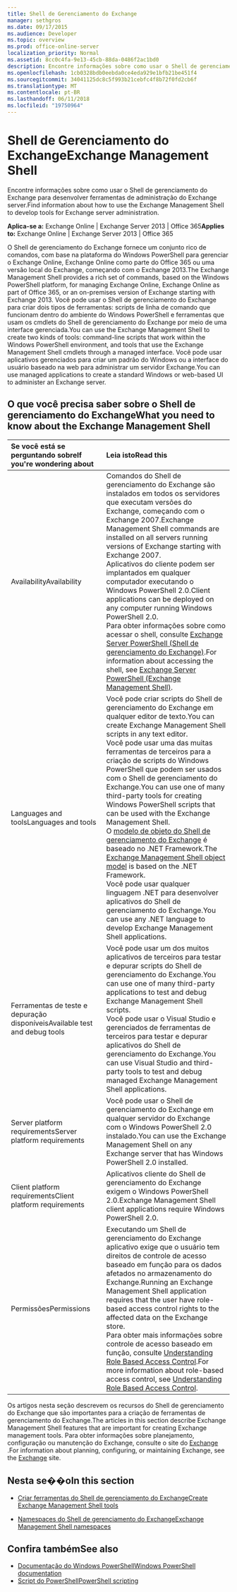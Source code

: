 ```yaml
---
title: Shell de Gerenciamento do Exchange
manager: sethgros
ms.date: 09/17/2015
ms.audience: Developer
ms.topic: overview
ms.prod: office-online-server
localization_priority: Normal
ms.assetid: 8cc0c4fa-9e13-45cb-88da-0486f2ac1bd0
description: Encontre informações sobre como usar o Shell de gerenciamento do Exchange para desenvolver ferramentas de administração do Exchange server.
ms.openlocfilehash: 1cb0328bdb0eebda0ce4eda929e1bfb21be451f4
ms.sourcegitcommit: 34041125dc8c5f993b21cebfc4f8b72f0fd2cb6f
ms.translationtype: MT
ms.contentlocale: pt-BR
ms.lasthandoff: 06/11/2018
ms.locfileid: "19750964"
---
```

# <a name="exchange-management-shell"></a><span data-ttu-id="74987-103">Shell de Gerenciamento do Exchange</span><span class="sxs-lookup"><span data-stu-id="74987-103">Exchange Management Shell</span></span>

<span data-ttu-id="74987-104">Encontre informações sobre como usar o Shell de gerenciamento do Exchange para desenvolver ferramentas de administração do Exchange server.</span><span class="sxs-lookup"><span data-stu-id="74987-104">Find information about how to use the Exchange Management Shell to develop tools for Exchange server administration.</span></span>
  
<span data-ttu-id="74987-105">**Aplica-se a:** Exchange Online | Exchange Server 2013 | Office 365</span><span class="sxs-lookup"><span data-stu-id="74987-105">**Applies to:** Exchange Online | Exchange Server 2013 | Office 365</span></span>
  
<span data-ttu-id="74987-106">O Shell de gerenciamento do Exchange fornece um conjunto rico de comandos, com base na plataforma do Windows PowerShell para gerenciar o Exchange Online, Exchange Online como parte do Office 365 ou uma versão local do Exchange, começando com o Exchange 2013.</span><span class="sxs-lookup"><span data-stu-id="74987-106">The Exchange Management Shell provides a rich set of commands, based on the Windows PowerShell platform, for managing Exchange Online, Exchange Online as part of Office 365, or an on-premises version of Exchange starting with Exchange 2013.</span></span> <span data-ttu-id="74987-107">Você pode usar o Shell de gerenciamento do Exchange para criar dois tipos de ferramentas: scripts de linha de comando que funcionam dentro do ambiente do Windows PowerShell e ferramentas que usam os cmdlets do Shell de gerenciamento do Exchange por meio de uma interface gerenciada.</span><span class="sxs-lookup"><span data-stu-id="74987-107">You can use the Exchange Management Shell to create two kinds of tools: command-line scripts that work within the Windows PowerShell environment, and tools that use the Exchange Management Shell cmdlets through a managed interface.</span></span> <span data-ttu-id="74987-108">Você pode usar aplicativos gerenciados para criar um padrão do Windows ou a interface do usuário baseado na web para administrar um servidor Exchange.</span><span class="sxs-lookup"><span data-stu-id="74987-108">You can use managed applications to create a standard Windows or web-based UI to administer an Exchange server.</span></span> 
  
## <a name="what-you-need-to-know-about-the-exchange-management-shell"></a><span data-ttu-id="74987-109">O que você precisa saber sobre o Shell de gerenciamento do Exchange</span><span class="sxs-lookup"><span data-stu-id="74987-109">What you need to know about the Exchange Management Shell</span></span>

|<span data-ttu-id="74987-110">Se você está se perguntando sobre</span><span class="sxs-lookup"><span data-stu-id="74987-110">If you're wondering about</span></span>|<span data-ttu-id="74987-111">Leia isto</span><span class="sxs-lookup"><span data-stu-id="74987-111">Read this</span></span>|
|:-----|:-----|
|<span data-ttu-id="74987-112">Availability</span><span class="sxs-lookup"><span data-stu-id="74987-112">Availability</span></span>  <br/> |<span data-ttu-id="74987-113">Comandos do Shell de gerenciamento do Exchange são instalados em todos os servidores que executam versões do Exchange, começando com o Exchange 2007.</span><span class="sxs-lookup"><span data-stu-id="74987-113">Exchange Management Shell commands are installed on all servers running versions of Exchange starting with Exchange 2007.</span></span><br/><span data-ttu-id="74987-114">Aplicativos do cliente podem ser implantados em qualquer computador executando o Windows PowerShell 2.0.</span><span class="sxs-lookup"><span data-stu-id="74987-114">Client applications can be deployed on any computer running Windows PowerShell 2.0.</span></span><br/> <span data-ttu-id="74987-115">Para obter informações sobre como acessar o shell, consulte [Exchange Server PowerShell (Shell de gerenciamento do Exchange)](https://docs.microsoft.com/en-us/powershell/exchange/exchange-server/exchange-management-shell?view=exchange-ps).</span><span class="sxs-lookup"><span data-stu-id="74987-115">For information about accessing the shell, see [Exchange Server PowerShell (Exchange Management Shell)](https://docs.microsoft.com/en-us/powershell/exchange/exchange-server/exchange-management-shell?view=exchange-ps).</span></span>  <br/> |
|<span data-ttu-id="74987-116">Languages and tools</span><span class="sxs-lookup"><span data-stu-id="74987-116">Languages and tools</span></span>  <br/> |<span data-ttu-id="74987-117">Você pode criar scripts do Shell de gerenciamento do Exchange em qualquer editor de texto.</span><span class="sxs-lookup"><span data-stu-id="74987-117">You can create Exchange Management Shell scripts in any text editor.</span></span><br/><span data-ttu-id="74987-118">Você pode usar uma das muitas ferramentas de terceiros para a criação de scripts do Windows PowerShell que podem ser usados com o Shell de gerenciamento do Exchange.</span><span class="sxs-lookup"><span data-stu-id="74987-118">You can use one of many third-party tools for creating Windows PowerShell scripts that can be used with the Exchange Management Shell.</span></span>  <br/> <span data-ttu-id="74987-119">O [modelo de objeto do Shell de gerenciamento do Exchange](exchange-management-shell-namespaces.md) é baseado no .NET Framework.</span><span class="sxs-lookup"><span data-stu-id="74987-119">The [Exchange Management Shell object model](exchange-management-shell-namespaces.md) is based on the .NET Framework.</span></span><br/><span data-ttu-id="74987-120">Você pode usar qualquer linguagem .NET para desenvolver aplicativos do Shell de gerenciamento do Exchange.</span><span class="sxs-lookup"><span data-stu-id="74987-120">You can use any .NET language to develop Exchange Management Shell applications.</span></span>  <br/> |
|<span data-ttu-id="74987-121">Ferramentas de teste e depuração disponíveis</span><span class="sxs-lookup"><span data-stu-id="74987-121">Available test and debug tools</span></span>  <br/> |<span data-ttu-id="74987-122">Você pode usar um dos muitos aplicativos de terceiros para testar e depurar scripts do Shell de gerenciamento do Exchange.</span><span class="sxs-lookup"><span data-stu-id="74987-122">You can use one of many third-party applications to test and debug Exchange Management Shell scripts.</span></span>  <br/> <span data-ttu-id="74987-123">Você pode usar o Visual Studio e gerenciados de ferramentas de terceiros para testar e depurar aplicativos do Shell de gerenciamento do Exchange.</span><span class="sxs-lookup"><span data-stu-id="74987-123">You can use Visual Studio and third-party tools to test and debug managed Exchange Management Shell applications.</span></span>  <br/> |
|<span data-ttu-id="74987-124">Server platform requirements</span><span class="sxs-lookup"><span data-stu-id="74987-124">Server platform requirements</span></span>  <br/> |<span data-ttu-id="74987-125">Você pode usar o Shell de gerenciamento do Exchange em qualquer servidor do Exchange com o Windows PowerShell 2.0 instalado.</span><span class="sxs-lookup"><span data-stu-id="74987-125">You can use the Exchange Management Shell on any Exchange server that has Windows PowerShell 2.0 installed.</span></span>  <br/> |
|<span data-ttu-id="74987-126">Client platform requirements</span><span class="sxs-lookup"><span data-stu-id="74987-126">Client platform requirements</span></span>  <br/> |<span data-ttu-id="74987-127">Aplicativos cliente do Shell de gerenciamento do Exchange exigem o Windows PowerShell 2.0.</span><span class="sxs-lookup"><span data-stu-id="74987-127">Exchange Management Shell client applications require Windows PowerShell 2.0.</span></span>  <br/> |
|<span data-ttu-id="74987-128">Permissões</span><span class="sxs-lookup"><span data-stu-id="74987-128">Permissions</span></span>  <br/> |<span data-ttu-id="74987-129">Executando um Shell de gerenciamento do Exchange aplicativo exige que o usuário tem direitos de controle de acesso baseado em função para os dados afetados no armazenamento do Exchange.</span><span class="sxs-lookup"><span data-stu-id="74987-129">Running an Exchange Management Shell application requires that the user have role-based access control rights to the affected data on the Exchange store.</span></span><br/><span data-ttu-id="74987-130">Para obter mais informações sobre controle de acesso baseado em função, consulte [Understanding Role Based Access Control](http://technet.microsoft.com/en-us/library/dd298183.aspx).</span><span class="sxs-lookup"><span data-stu-id="74987-130">For more information about role-based access control, see [Understanding Role Based Access Control](http://technet.microsoft.com/en-us/library/dd298183.aspx).</span></span>  <br/> |
   
<span data-ttu-id="74987-131">Os artigos nesta seção descrevem os recursos do Shell de gerenciamento do Exchange que são importantes para a criação de ferramentas de gerenciamento do Exchange.</span><span class="sxs-lookup"><span data-stu-id="74987-131">The articles in this section describe Exchange Management Shell features that are important for creating Exchange management tools.</span></span> <span data-ttu-id="74987-132">Para obter informações sobre planejamento, configuração ou manutenção do Exchange, consulte o site do [Exchange](https://docs.microsoft.com/en-us/exchange/) .</span><span class="sxs-lookup"><span data-stu-id="74987-132">For information about planning, configuring, or maintaining Exchange, see the [Exchange](https://docs.microsoft.com/en-us/exchange/) site.</span></span>
  
## <a name="in-this-section"></a><span data-ttu-id="74987-133">Nesta se��o</span><span class="sxs-lookup"><span data-stu-id="74987-133">In this section</span></span>

- [<span data-ttu-id="74987-134">Criar ferramentas do Shell de gerenciamento do Exchange</span><span class="sxs-lookup"><span data-stu-id="74987-134">Create Exchange Management Shell tools</span></span>](create-exchange-management-shell-tools.md)
    
- [<span data-ttu-id="74987-135">Namespaces do Shell de gerenciamento do Exchange</span><span class="sxs-lookup"><span data-stu-id="74987-135">Exchange Management Shell namespaces</span></span>](exchange-management-shell-namespaces.md)
    
## <a name="see-also"></a><span data-ttu-id="74987-136">Confira também</span><span class="sxs-lookup"><span data-stu-id="74987-136">See also</span></span>
  
- [<span data-ttu-id="74987-137">Documentação do Windows PowerShell</span><span class="sxs-lookup"><span data-stu-id="74987-137">Windows PowerShell documentation</span></span>](https://docs.microsoft.com/en-us/powershell/scripting/getting-started/getting-started-with-windows-powershell?view=powershell-6)
- [<span data-ttu-id="74987-138">Script do PowerShell</span><span class="sxs-lookup"><span data-stu-id="74987-138">PowerShell scripting</span></span>](https://docs.microsoft.com/en-us/powershell/scripting/powershell-scripting?view=powershell-6)
    

